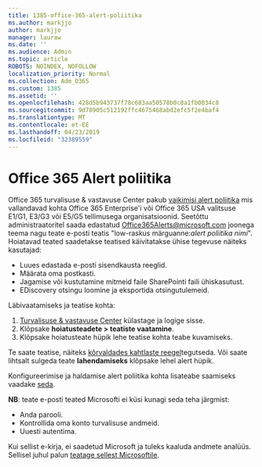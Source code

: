 ```yaml
---
title: 1385-office-365-alert-poliitika
ms.author: markjjo
author: markjjo
manager: lauraw
ms.date: ''
ms.audience: Admin
ms.topic: article
ROBOTS: NOINDEX, NOFOLLOW
localization_priority: Normal
ms.collection: Adm_O365
ms.custom: 1385
ms.assetid: ''
ms.openlocfilehash: 428d5b943737f78c683aa50578b0c0a1fb0034c8
ms.sourcegitcommit: 9d78905c512192ffc4675468abd2efc5f2e4baf4
ms.translationtype: MT
ms.contentlocale: et-EE
ms.lasthandoff: 04/23/2019
ms.locfileid: "32389559"
---
```

# <a name="office-365-alert-policies"></a>Office 365 Alert poliitika

Office 365 turvalisuse & vastavuse Center pakub [vaikimisi alert poliitika](https://docs.microsoft.com/office365/securitycompliance/alert-policies#default-alert-policies) mis vallandavad kohta Office 365 Enterprise'i või Office 365 USA valitsuse E1/G1, E3/G3 või E5/G5 tellimusega organisatsioonid. Seetõttu administraatoritel saada edastatud Office365Alerts@microsoft.com joonega teema nagu teate e-posti teatis "low-raskus märguanne:*alert poliitika nimi*". Hoiatavad teated saadetakse teatised käivitatakse ühise tegevuse näiteks kasutajad:

- Luues edastada e-posti sisendkausta reeglid.
- Määrata oma postkasti.
- Jagamise või kustutamine mitmeid faile SharePointi faili ühiskasutust.
- EDiscovery otsingu loomine ja eksportida otsingutulemeid.
 
Läbivaatamiseks ja teatise kohta:

1. [Turvalisuse & vastavuse Center](https://protection.office.com) külastage ja logige sisse.
2. Klõpsake **hoiatusteadete > teatiste vaatamine**.
3. Klõpsake hoiatusteate hüpik lehe teatise kohta teabe kuvamiseks.

Te saate teatise, näiteks [kõrvaldades kahtlaste reegel](https://docs.microsoft.com/office365/securitycompliance/responding-to-a-compromised-email-account)tegutseda. Või saate lihtsalt sulgeda teate **lahendamiseks** klõpsake lehel alert hüpik.

Konfigureerimise ja haldamise alert poliitika kohta lisateabe saamiseks vaadake [seda](https://docs.microsoft.com/office365/securitycompliance/alert-policies).

**NB**: teate e-posti teated Microsofti ei küsi kunagi seda teha järgmist:

- Anda parooli.
- Kontrollida oma konto turvalisuse andmeid.
- Uuesti autentima.

Kui sellist e-kirja, ei saadetud Microsoft ja tuleks kaaluda andmete analüüs. Sellisel juhul palun [teatage sellest Microsoftile](https://docs.microsoft.com/office365/SecurityCompliance/report-junk-email-and-phishing-scams-in-outlook-on-the-web-eop).